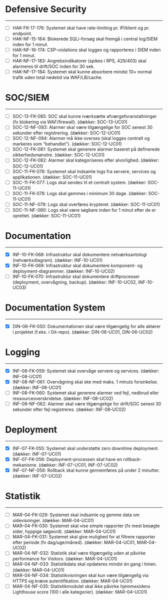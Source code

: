 # Defensive Security
---
- [ ] HAK-FK-17-176: Systemet skal have rate-limiting pr. IP/klient og pr. endpoint.
- [ ] HAK-NF-15-164: Blokerede SQLi-forsøg skal fremgå i central log/SIEM inden for 1 minut.
- [ ] HAK-NF-16-174: CSP-violations skal logges og rapporteres i SIEM inden for 1 minut.
- [ ] HAK-NF-17-183: Angrebsindikatorer (spikes i RPS, 429/403) skal alarmeres til drift/SOC inden for 30 sek.
- [ ] HAK-NF-17-184: Systemet skal kunne absorbere mindst 10× normal trafik uden total nedetid via WAF/LB/cache.

# SOC/SIEM
---
- [ ] SOC-13-FK-085: SOC skal kunne iværksætte afværgeforanstaltninger (fx blokering via WAF/firewall). (dækker: SOC-13-UC01)
- [ ] SOC-12-NF-083: Alarmer skal være tilgængelige for SOC senest 30 sekunder efter registrering. (dækker: SOC-12-UC01)
- [ ] SOC-12-NF-084: Alarmer må ikke overses (skal logges centralt og markeres som “behandlet”). (dækker: SOC-12-UC01)
- [ ] SOC-12-FK-081: Systemet skal generere alarmer baseret på definerede sikkerhedsmønstre. (dækker: SOC-12-UC01)
- [ ] SOC-12-FK-082: Alarmer skal kategoriseres efter alvorlighed. (dækker: SOC-12-UC01)
- [ ] SOC-11-FK-076: Systemet skal indsamle logs fra servere, services og applikationen. (dækker: SOC-11-UC01)
- [ ] SOC-11-FK-077: Logs skal sendes til et centralt system. (dækker: SOC-11-UC01)
- [ ] SOC-11-FK-078: Logs skal gemmes i minimum 30 dage. (dækker: SOC-11-UC01)
- [ ] SOC-11-NF-079: Logs skal overføres krypteret. (dækker: SOC-11-UC01)
- [ ] SOC-11-NF-080: Logs skal være søgbare inden for 1 minut efter de er oprettet. (dækker: SOC-11-UC01)

# Documentation
---
- [x] INF-10-FK-068: Infrastruktur skal dokumentere netværksantologi (netværksdiagram). (dækker: INF-10-UC01)
- [x] INF-10-FK-069: Infrastruktur skal dokumentere komponent- og deployment-diagrammer. (dækker: INF-10-UC02)
- [ ] INF-10-FK-070: Infrastruktur skal dokumentere driftprocesser (deployment, overvågning, backup). (dækker: INF-10-UC02, INF-10-UC03)

# Documentation System
---
- [x] DIN-06-FK-050: Dokumentationen skal være tilgængelig for alle aktører i projektet (f.eks. i Git-repo). (dækker: DIN-06-UC01, DIN-06-UC02)

# Logging
---
- [x] INF-08-FK-059: Systemet skal overvåge servere og services. (dækker: INF-08-UC01)
- [x] INF-08-NF-061: Overvågning skal ske med maks. 1 minuts forsinkelse. (dækker: INF-08-UC01)
- [ ] INF-08-FK-060: Systemet skal generere alarmer ved fejl, nedbrud eller ressourceoverskridelse. (dækker: INF-08-UC02)
- [ ] INF-08-NF-062: Alarmer skal være tilgængelige for drift/SOC senest 30 sekunder efter fejl registreres. (dækker: INF-08-UC02)

# Deployment
---
- [x] INF-07-FK-055: Systemet skal understøtte zero downtime deployment. (dækker: INF-07-UC01)
- [x] INF-07-FK-056: Deployment-processen skal have en rollback-mekanisme. (dækker: INF-07-UC01, INF-07-UC02)
- [x] INF-07-NF-058: Rollback skal kunne gennemføres på under 2 minutter. (dækker: INF-07-UC02)

# Statistik
---
- [ ] MAR-04-FK-029: Systemet skal indsamle og gemme data om sidevisninger. (dækker: MAR-04-UC01)
- [ ] MAR-04-FK-030: Systemet skal vise simple rapporter (fx mest besøgte sider, hyppige søgeord). (dækker: MAR-04-UC01)
- [ ] MAR-04-FK-031: Systemet skal give mulighed for at filtrere rapporter efter periode (fx dag/uge/måned). (dækker: MAR-04-UC01, MAR-04-UC02)
- [ ] MAR-04-NF-032: Statistik skal være tilgængelig uden at påvirke performance for Visitors. (dækker: MAR-04-UC01)
- [ ] MAR-04-NF-033: Statistikdata skal opdateres mindst én gang i timen. (dækker: MAR-04-UC01)
- [ ] MAR-04-NF-034: Statistikvisningen skal kun være tilgængelig via HTTPS og kræve autentifikation. (dækker: MAR-04-UC01)
- [ ] MAR-04-NF-035: Statistikmodulet skal ikke påvirke hjemmesidens Lighthouse score (100 i alle kategorier). (dækker: MAR-04-UC01)
